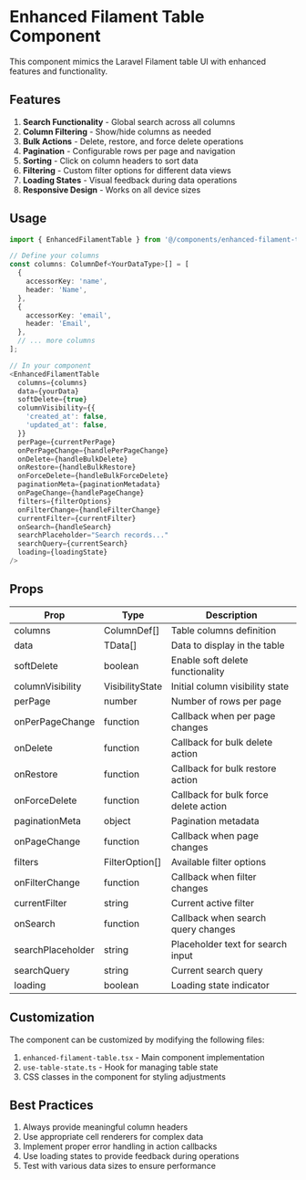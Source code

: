 # Enhanced Filament Table Component

This component mimics the Laravel Filament table UI with enhanced features and functionality.

## Features

1. **Search Functionality** - Global search across all columns
2. **Column Filtering** - Show/hide columns as needed
3. **Bulk Actions** - Delete, restore, and force delete operations
4. **Pagination** - Configurable rows per page and navigation
5. **Sorting** - Click on column headers to sort data
6. **Filtering** - Custom filter options for different data views
7. **Loading States** - Visual feedback during data operations
8. **Responsive Design** - Works on all device sizes

## Usage

```typescript
import { EnhancedFilamentTable } from '@/components/enhanced-filament-table';

// Define your columns
const columns: ColumnDef<YourDataType>[] = [
  {
    accessorKey: 'name',
    header: 'Name',
  },
  {
    accessorKey: 'email',
    header: 'Email',
  },
  // ... more columns
];

// In your component
<EnhancedFilamentTable 
  columns={columns} 
  data={yourData} 
  softDelete={true}
  columnVisibility={{
    'created_at': false,
    'updated_at': false,
  }}
  perPage={currentPerPage}
  onPerPageChange={handlePerPageChange}
  onDelete={handleBulkDelete}
  onRestore={handleBulkRestore}
  onForceDelete={handleBulkForceDelete}
  paginationMeta={paginationMetadata}
  onPageChange={handlePageChange}
  filters={filterOptions}
  onFilterChange={handleFilterChange}
  currentFilter={currentFilter}
  onSearch={handleSearch}
  searchPlaceholder="Search records..."
  searchQuery={currentSearch}
  loading={loadingState}
/>
```

## Props

| Prop | Type | Description |
|------|------|-------------|
| columns | ColumnDef[] | Table columns definition |
| data | TData[] | Data to display in the table |
| softDelete | boolean | Enable soft delete functionality |
| columnVisibility | VisibilityState | Initial column visibility state |
| perPage | number | Number of rows per page |
| onPerPageChange | function | Callback when per page changes |
| onDelete | function | Callback for bulk delete action |
| onRestore | function | Callback for bulk restore action |
| onForceDelete | function | Callback for bulk force delete action |
| paginationMeta | object | Pagination metadata |
| onPageChange | function | Callback when page changes |
| filters | FilterOption[] | Available filter options |
| onFilterChange | function | Callback when filter changes |
| currentFilter | string | Current active filter |
| onSearch | function | Callback when search query changes |
| searchPlaceholder | string | Placeholder text for search input |
| searchQuery | string | Current search query |
| loading | boolean | Loading state indicator |

## Customization

The component can be customized by modifying the following files:

1. `enhanced-filament-table.tsx` - Main component implementation
2. `use-table-state.ts` - Hook for managing table state
3. CSS classes in the component for styling adjustments

## Best Practices

1. Always provide meaningful column headers
2. Use appropriate cell renderers for complex data
3. Implement proper error handling in action callbacks
4. Use loading states to provide feedback during operations
5. Test with various data sizes to ensure performance